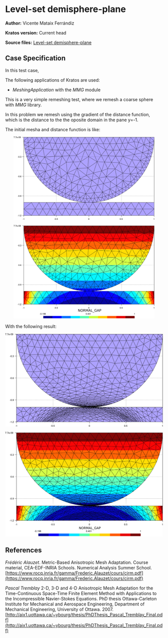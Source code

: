 # Level-set demisphere-plane

**Author:** Vicente Mataix Ferrándiz

**Kratos version:** Current head

**Source files:** [Level-set demisphere-plane](https://github.com/KratosMultiphysics/Examples/tree/master/mmg_remeshing_examples/use_cases/level_set_demisphere_plane/source)

## Case Specification

In this test case, 

The following applications of Kratos are used:
- *MeshingApplication* with the *MMG* module

This is a very simple remeshing test, where we remesh a coarse sphere with *MMG* library.

In this problem we remesh using the gradient of the distance function, which is the distance to the the oposite domain in the pane y=-1.

The initial mesha and distance function is like:
<p align="center">
  <img src="data/pre_remesh.png" alt="Original." style="width: 450px;"/>
</p>

<p align="center">
  <img src="data/pre_remesh_gap.png" alt="Original." style="width: 450px;"/>
</p>

With the following result:

<p align="center">
  <img src="data/post_remesh.png" alt="Original." style="width: 600px;"/>
</p>

<p align="center">
  <img src="data/post_remesh_gap.png" alt="Original." style="width: 600px;"/>
</p>

## References
*Frédéric Alauzet*. Metric-Based Anisotropic Mesh Adaptation. Course material, CEA-EDF-INRIA Schools. Numerical Analysis Summer School.  [https://www.rocq.inria.fr/gamma/Frederic.Alauzet/cours/cirm.pdf](https://www.rocq.inria.fr/gamma/Frederic.Alauzet/cours/cirm.pdf)

*Pascal Tremblay* 2-D, 3-D and 4-D Anisotropic Mesh Adaptation for the Time-Continuous Space-Time Finite Element Method with Applications to the Incompressible Navier-Stokes Equations. PhD thesis Ottawa-Carleton Institute for Mechanical and Aerospace Engineering, Department of Mechanical Engineering, University of Ottawa. 2007. [http://aix1.uottawa.ca/~ybourg/thesis/PhDThesis_Pascal_Tremblay_Final.pdf](http://aix1.uottawa.ca/~ybourg/thesis/PhDThesis_Pascal_Tremblay_Final.pdf)

